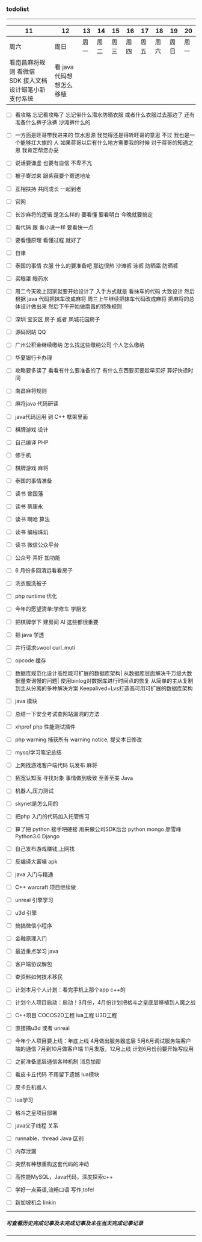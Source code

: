 ### todolist
---
11|12|13|14|15|16|17|18|19|20
---|---|---|---|---|---|---|---|---|----
周六|周日|周一|周二|周三|周四|周五|周六|周日|周一
看南昌麻将规则 看微信 SDK 接入文档 设计蜡笔小新支付系统|看 java 代码想想怎么移植 | | | | | | | | 

- [ ] 看攻略 忘记看攻略了 忘记带什么潜水防晒衣服 或者什么衣服过去那边了 还有准备什么裤子泳裤 沙滩裤什么的
- [ ] 一方面是旺哥带我进来的 饮水思源 我觉得还是得听旺哥的意思 不过 我也是一个能够扛大旗的 人 如果蒋哥以后有什么地方需要我的时候 对于蒋哥的知遇之恩 我肯定帮您办妥
- [ ] 说话要谦虚 也要有自信 不卑不亢
- [ ] 被子寄过来 跟紫薇要个寄送地址
- [ ] 互相扶持 共同成长 一起到老
- [ ] 官网
- [ ] 长沙麻将的逻辑 是怎么样的 要看懂 要看明白 今晚就要搞定
- [ ] 看代码 跟 看小说一样 要看快一点 
- [ ] 要看懂原理 看懂过程 就好了
- [ ] 自律
- [ ] 泰国的事情 衣服 什么的要准备吧 那边很热 沙滩裤 泳裤 防晒霜 防晒裤
- [ ] 买眼罩 眼药水 
- [ ] 周二今天晚上回家就要开始设计了 入手方式就是 看抹车的代码 大致设计 然后 根据 java 代码把抹车改成麻将
      周三上午继续把抹车代码改成麻将 把麻将的总体设计做出来 然后下午开始做南昌的特殊规则
- [ ] 深圳 宝安区 房子 或者 凤城花园房子
- [ ] 源码网站 QQ
- [ ] 广州公积金继续缴纳 怎么找这些缴纳公司 个人怎么缴纳
- [ ] 华夏银行卡办理
- [ ] 攻略要多读了 看看有什么要准备的了 有什么东西要买要趁早买好 算好快递时间
- [ ] 南昌麻将规则
- [ ] 麻将java 代码研读
- [ ] java代码运用 到 C++ 框架里面
- [ ] 棋牌游戏 设计
- [ ] 自己编译 PHP
- [ ] 修手机
- [ ] 棋牌游戏 麻将
- [ ] 泰国的事情准备
- [ ] 读书 曾国藩
- [ ] 读书  蔡康永
- [ ] 读书 啊哈 算法
- [ ] 读书 编程珠玑
- [ ] 读书 微信公众平台
- [ ] 公众号 弄好 加功能
- [ ] 6 月份多回清远看看房子
- [ ] 洗衣服洗被子
- [ ] php runtime 优化

- [ ] 今年的愿望清单:学修车 学厨艺
- [ ] 把棋牌学下 建房间 AI 这些都很重要
- [ ] 把 java 学透

- [ ] 并行请求swool curl_muti
- [ ] opcode 缓存
- [ ] 数据库规范化设计高性能可扩展的数据库架构|
      从数据库层面解决千万级大数据量查询慢的问题|
      使用binlog对数据库进行时间点的恢复
      从简单的主从复制到主从分离的多种解决方案
      Keepalived+Lvs打造高可用可扩展的数据库架构
- [ ] java  模块
- [ ] 总结一下安全考试查网站漏洞的方法
- [ ] xhprof php 性能测试插件

- [ ] php warning 捕获所有 warning notice, 提交本日修改
- [ ] mysql学习笔记总结
- [ ] 上网找游戏客户端代码 玩发布 麻将
- [ ] 拓宽认知面 寻找对象 事情做到极致 至善至美 Java

- [ ] 机器人,压力测试
- [ ] skynet是怎么用的
- [ ] 把php 入门的代码加入托管练习
- [ ] 算了把 python 接手吧硬接 用来做公司SDK后台 python mongo 廖雪峰Python3.0 Django
- [ ] 自己发布游戏赚钱,上网找
- [ ] 反编译大富喵 apk
- [ ] java 入门与精通
- [ ] C++ warcraft 项目继续做
- [ ] unreal 引擎学习
- [ ] u3d 引擎
- [ ] 搞搞微信小程序
- [ ] 金融原理入门
- [ ] 最近重点学习 java
- [ ] 客户端协议解包
- [ ] 查资料如何技术移民
- [ ] 计划本月个人计划：看完手机上那个app c++的
- [ ] 计划个人项目启动：启动！3月份，4月份计划把格斗之皇底层移植到人魔之战
- [ ] C++项目 COCOS2D工程 lua工程 U3D工程
- [ ] 直接搞u3d 或者 unreal
- [ ] 今年个人项目要上线：年底上线
        4月做出服务器底层
        5月6月调试服务端客户端的通信
        7月到10月做客户端
        11月发版，12月上线
        计划6月份前要开始写应用 
- [ ] 之前准备底层通信各种机制  消息加密
- [ ] 看皮卡丘代码 不用留下遗憾 lua模块
- [ ] 皮卡丘机器人
- [ ] lua学习
- [ ] 格斗之皇项目部署
- [ ] java父子线程 关系
- [ ] runnable，thread Java 区别
- [ ] 内存泄漏
- [ ] 突然有种想重构这套代码的冲动
- [ ] 高性能MySQL，Java代码，深度探索c++
- [ ] 学好一点英语,流畅口语 写作,tofel
- [ ] 新加坡机会 linkin

---
##### 可查看历史完成记事及未完成记事及未在当天完成记事记录

---
